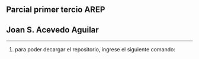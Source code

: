 ## Parcial primer tercio AREP 
## Joan S. Acevedo Aguilar 
---
1. para poder decargar el repositorio, ingrese el siguiente comando:
